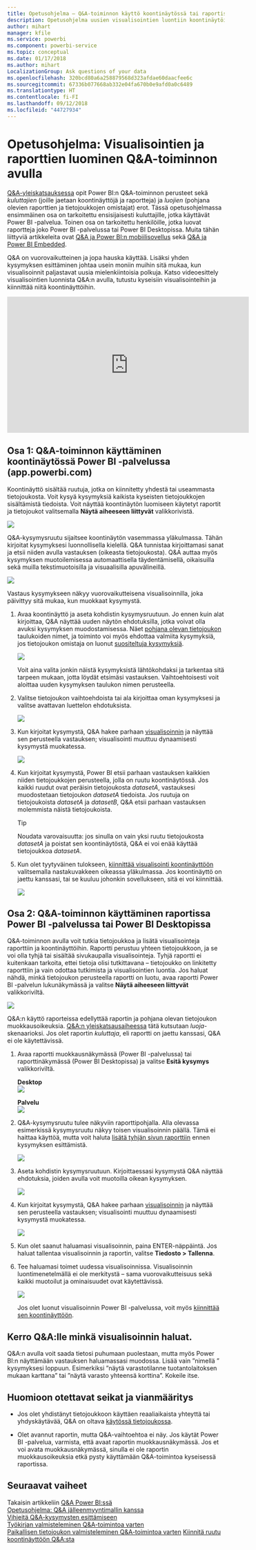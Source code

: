 ```yaml
---
title: Opetusohjelma – Q&A-toiminnon käyttö koontinäytössä tai raportissa
description: Opetusohjelma uusien visualisointien luontiin koontinäytöissä ja raporteissa Power BI:n Q&A-toiminnon avulla.
author: mihart
manager: kfile
ms.service: powerbi
ms.component: powerbi-service
ms.topic: conceptual
ms.date: 01/17/2018
ms.author: mihart
LocalizationGroup: Ask questions of your data
ms.openlocfilehash: 320bcd80a6a258879568d323afdae60daacfee6c
ms.sourcegitcommit: 67336b077668ab332e04fa670b0e9afd0a0c6489
ms.translationtype: HT
ms.contentlocale: fi-FI
ms.lasthandoff: 09/12/2018
ms.locfileid: "44727934"
---
```

# <a name="tutorial-how-to-use-qa-to-create-visualizations-and-build-reports"></a>Opetusohjelma: Visualisointien ja raporttien luominen Q&A-toiminnon avulla
[Q&A-yleiskatsauksessa](power-bi-q-and-a.md) opit Power BI:n Q&A-toiminnon perusteet sekä *kuluttajien* (joille jaetaan koontinäyttöjä ja raportteja) ja *luojien* (pohjana olevien raporttien ja tietojoukkojen omistajat) erot. Tässä opetusohjelmassa ensimmäinen osa on tarkoitettu ensisijaisesti kuluttajille, jotka käyttävät Power BI -palvelua. Toinen osa on tarkoitettu henkilöille, jotka luovat raportteja joko Power BI -palvelussa tai Power BI Desktopissa. Muita tähän liittyviä artikkeleita ovat [Q&A ja Power BI:n mobiilisovellus](consumer/mobile/mobile-apps-ios-qna.md) sekä [Q&A ja Power BI Embedded](developer/qanda.md).

Q&A on vuorovaikutteinen ja jopa hauska käyttää. Lisäksi yhden kysymyksen esittäminen johtaa usein moniin muihin sitä mukaa, kun visualisoinnit paljastavat uusia mielenkiintoisia polkuja. Katso videoesittely visualisointien luonnista Q&A:n avulla, tutustu kyseisiin visualisointeihin ja kiinnittää niitä koontinäyttöihin.

<iframe width="560" height="315" src="https://www.youtube.com/embed/qMf7OLJfCz8?list=PL1N57mwBHtN0JFoKSR0n-tBkUJHeMP2cP" frameborder="0" allowfullscreen></iframe>

## <a name="part-1-use-qa-on-a-dashboard-in-power-bi-service-apppowerbicom"></a>Osa 1: Q&A-toiminnon käyttäminen koontinäytössä Power BI -palvelussa (app.powerbi.com)
Koontinäyttö sisältää ruutuja, jotka on kiinnitetty yhdestä tai useammasta tietojoukosta. Voit kysyä kysymyksiä kaikista kyseisten tietojoukkojen sisältämistä tiedoista. Voit näyttää koontinäytön luomiseen käytetyt raportit ja tietojoukot valitsemalla **Näytä aiheeseen liittyvät** valikkorivistä.

![](media/power-bi-tutorial-q-and-a/power-bi-view-related.png)

Q&A-kysymysruutu sijaitsee koontinäytön vasemmassa yläkulmassa. Tähän kirjoitat kysymyksesi luonnollisella kielellä. Q&A tunnistaa kirjoittamasi sanat ja etsii niiden avulla vastauksen (oikeasta tietojoukosta). Q&A auttaa myös kysymyksen muotoilemisessa automaattisella täydentämisellä, oikaisuilla sekä muilla tekstimuotoisilla ja visuaalisilla apuvälineillä.

![](media/power-bi-tutorial-q-and-a/powerbi-qna.png)

Vastaus kysymykseen näkyy vuorovaikutteisena visualisoinnilla, joka päivittyy sitä mukaa, kun muokkaat kysymystä.

1. Avaa koontinäyttö ja aseta kohdistin kysymysruutuun. Jo ennen kuin alat kirjoittaa, Q&A näyttää uuden näytön ehdotuksilla, jotka voivat olla avuksi kysymyksen muodostamisessa. Näet [pohjana olevan tietojoukon](service-get-data.md) taulukoiden nimet, ja toiminto voi myös ehdottaa valmiita kysymyksiä, jos tietojoukon omistaja on luonut [suositeltuja kysymyksiä](service-q-and-a-create-featured-questions.md).

   ![](media/power-bi-tutorial-q-and-a/powerbi-qna-cursor.png)

   Voit aina valita jonkin näistä kysymyksistä lähtökohdaksi ja tarkentaa sitä tarpeen mukaan, jotta löydät etsimäsi vastauksen. Vaihtoehtoisesti voit aloittaa uuden kysymyksen taulukon nimen perusteella.

2. Valitse tietojoukon vaihtoehdoista tai ala kirjoittaa oman kysymyksesi ja valitse avattavan luettelon ehdotuksista.

   ![](media/power-bi-tutorial-q-and-a/powerbi-qna-list.png)

3. Kun kirjoitat kysymystä, Q&A hakee parhaan [visualisoinnin](visuals/power-bi-visualization-types-for-reports-and-q-and-a.md) ja näyttää sen perusteella vastauksen; visualisointi muuttuu dynaamisesti kysymystä muokatessa.

   ![](media/power-bi-tutorial-q-and-a/powerbi-qna-viz.png)

4. Kun kirjoitat kysymystä, Power BI etsii parhaan vastauksen kaikkien niiden tietojoukkojen perusteella, jolla on ruutu koontinäytössä.  Jos kaikki ruudut ovat peräisin tietojoukosta *datasetA*, vastauksesi muodostetaan tietojoukon *datasetA* tiedoista.  Jos ruutuja on tietojoukoista *datasetA* ja *datasetB*, Q&A etsii parhaan vastauksen molemmista näistä tietojoukoista.

   > [!TIP]
   > Noudata varovaisuutta: jos sinulla on vain yksi ruutu tietojoukosta *datasetA* ja poistat sen koontinäytöstä, Q&A ei voi enää käyttää tietojoukkoa *datasetA*.
   >
   >
5. Kun olet tyytyväinen tulokseen, [kiinnittää visualisointi koontinäyttöön](service-dashboard-pin-tile-from-q-and-a.md) valitsemalla nastakuvakkeen oikeassa yläkulmassa. Jos koontinäyttö on jaettu kanssasi, tai se kuuluu johonkin sovellukseen, sitä ei voi kiinnittää.

   ![](media/power-bi-tutorial-q-and-a/pbi_qna_finish-typing-question.jpg)

##    <a name="part-2-use-qa-in-a-report-in-power-bi-service-or-power-bi-desktop"></a>Osa 2: Q&A-toiminnon käyttäminen raportissa Power BI -palvelussa tai Power BI Desktopissa

Q&A-toiminnon avulla voit tutkia tietojoukkoa ja lisätä visualisointeja raporttiin ja koontinäyttöihin. Raportti perustuu yhteen tietojoukkoon, ja se voi olla tyhjä tai sisältää sivukaupalla visualisointeja. Tyhjä raportti ei kuitenkaan tarkoita, ettei tietoja olisi tutkittavana – tietojoukko on linkitetty raporttiin ja vain odottaa tutkimista ja visualisointien luontia.  Jos haluat nähdä, minkä tietojoukon perusteella raportti on luotu, avaa raportti Power BI -palvelun lukunäkymässä ja valitse **Näytä aiheeseen liittyvät** valikkoriviltä.

![](media/power-bi-tutorial-q-and-a/power-bi-view-related.png)

Q&A:n käyttö raporteissa edellyttää raportin ja pohjana olevan tietojoukon muokkausoikeuksia. [Q&A:n yleiskatsausaiheessa](power-bi-q-and-a.md) tätä kutsutaan *luoja*-skenaarioksi. Jos olet raportin *kuluttaja*, eli raportti on jaettu kanssasi, Q&A ei ole käytettävissä.

1. Avaa raportti muokkausnäkymässä (Power BI -palvelussa) tai raporttinäkymässä (Power BI Desktopissa) ja valitse **Esitä kysymys** valikkoriviltä.

    **Desktop**    
    ![](media/power-bi-tutorial-q-and-a/power-bi-desktop-question.png)

    **Palvelu**    
    ![](media/power-bi-tutorial-q-and-a/power-bi-service.png)

2. Q&A-kysymysruutu tulee näkyviin raporttipohjalla. Alla olevassa esimerkissä kysymysruutu näkyy toisen visualisoinnin päällä. Tämä ei haittaa käyttöä, mutta voit haluta [lisätä tyhjän sivun raporttiin](power-bi-report-add-page.md) ennen kysymyksen esittämistä.

    ![](media/power-bi-tutorial-q-and-a/power-bi-ask-question.png)

3. Aseta kohdistin kysymysruutuun. Kirjoittaessasi kysymystä Q&A näyttää ehdotuksia, joiden avulla voit muotoilla oikean kysymyksen.

   ![](media/power-bi-tutorial-q-and-a/power-bi-q-and-a-suggestions.png)

4. Kun kirjoitat kysymystä, Q&A hakee parhaan [visualisoinnin](visuals/power-bi-visualization-types-for-reports-and-q-and-a.md) ja näyttää sen perusteella vastauksen; visualisointi muuttuu dynaamisesti kysymystä muokatessa.

   ![](media/power-bi-tutorial-q-and-a/power-bi-q-and-a-visual.png)

5. Kun olet saanut haluamasi visualisoinnin, paina ENTER-näppäintä. Jos haluat tallentaa visualisoinnin ja raportin, valitse **Tiedosto > Tallenna**.

6. Tee haluamasi toimet uudessa visualisoinnissa. Visualisoinnin luontimenetelmällä ei ole merkitystä – sama vuorovaikutteisuus sekä kaikki muotoilut ja ominaisuudet ovat käytettävissä.

   ![](media/power-bi-tutorial-q-and-a/power-bi-q-and-a-ellipses.png)

   Jos olet luonut visualisoinnin Power BI -palvelussa, voit myös [kiinnittää sen koontinäyttöön](service-dashboard-pin-tile-from-q-and-a.md).

## <a name="tell-qa-which-visualization-to-use"></a>Kerro Q&A:lle minkä visualisoinnin haluat.
Q&A:n avulla voit saada tietosi puhumaan puolestaan, mutta myös Power BI:n näyttämään vastauksen haluamassasi muodossa. Lisää vain ”nimellä <visualization type>” kysymyksesi loppuun.  Esimerkiksi ”näytä varastotilanne tuotantolaitoksen mukaan karttana” tai ”näytä varasto yhteensä korttina”.  Kokeile itse.

##  <a name="considerations-and-troubleshooting"></a>Huomioon otettavat seikat ja vianmääritys
- Jos olet yhdistänyt tietojoukkoon käyttäen reaaliaikaista yhteyttä tai yhdyskäytävää, Q&A on oltava [käytössä tietojoukossa](service-q-and-a-direct-query.md).

- Olet avannut raportin, mutta Q&A-vaihtoehtoa ei näy. Jos käytät Power BI -palvelua, varmista, että avaat raportin muokkausnäkymässä. Jos et voi avata muokkausnäkymässä, sinulla ei ole raportin muokkausoikeuksia etkä pysty käyttämään Q&A-toimintoa kyseisessä raportissa.

## <a name="next-steps"></a>Seuraavat vaiheet
Takaisin artikkeliin [Q&A Power BI:ssä](power-bi-q-and-a.md)   
[Opetusohjelma: Q&A jälleenmyyntimallin kanssa](power-bi-visualization-introduction-to-q-and-a.md)   
[Vihjeitä Q&A-kysymysten esittämiseen](service-q-and-a-tips.md)   
[Työkirjan valmisteleminen Q&A-toimintoa varten](service-prepare-data-for-q-and-a.md)  
[Paikallisen tietojoukon valmisteleminen Q&A-toimintoa varten](service-q-and-a-direct-query.md)
[Kiinnitä ruutu koontinäyttöön Q&A:sta](service-dashboard-pin-tile-from-q-and-a.md)
